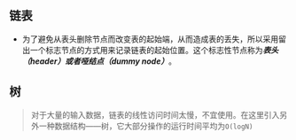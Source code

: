 ## 链表

* 为了避免从表头删除节点而改变表的起始端，从而造成表的丢失，所以采用留出一个标志节点的方式用来记录链表的起始位置。这个标志性节点称为***表头（header）***或者***哑结点（dummy node）***。





## 树

> 对于大量的输入数据，链表的线性访问时间太慢，不宜使用。在这里引入另外一种数据结构——树，它大部分操作的运行时间平均为`O(logN)`